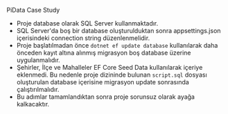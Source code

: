 PiData Case Study
- Proje database olarak SQL Server kullanmaktadır. 
- SQL Server'da boş bir database oluşturulduktan sonra appsettings.json içerisindeki connection string düzenlenmelidir.
- Proje başlatılmadan önce `dotnet ef update database` kullanılarak daha önceden kayıt altına alınmış migrasyon boş database üzerine uygulanmalıdır.
- Şehirler, İlçe ve Mahalleler EF Core Seed Data kullanılarak içeriye eklenmedi. Bu nedenle proje dizininde bulunan `script.sql` dosyası oluşturulan database içerisine migrasyon update sonrasında çalıştırılmalıdır.
- Bu adımlar tamamlandıktan sonra proje sorunsuz olarak ayağa kalkacaktır.
